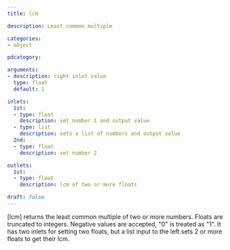 ```yaml
---
title: lcm

description: Least common multiple

categories:
- object

pdcategory:

arguments:
- description: right inlet value
  type: float
  default: 1

inlets:
  1st:
  - type: float
    description: set number 1 and output value
  - type: list
    description: sets a list of numbers and output value
  2nd:
  - type: float
    description: set number 2

outlets:
  1st:
  - type: float
    description: lcm of two or more floats

draft: false
---
```


[lcm] returns the least common multiple of two or more numbers. Floats are truncated to integers. Negative values are accepted, "0" is treated as "1". It has two inlets for setting two floats, but a list input to the left sets 2 or more floats to get their lcm.

